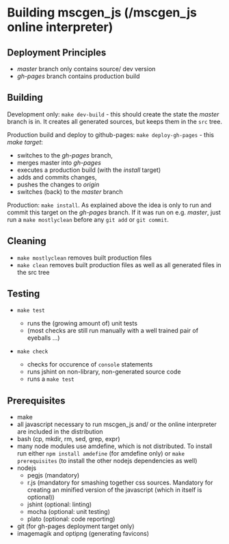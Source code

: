 # Building mscgen_js (/mscgen_js online interpreter)

## Deployment Principles
- *master* branch only contains source/ dev version
- *gh-pages* branch contains production build

## Building
Development only: ```make dev-build``` - this should create the state the *master* branch is in. 
It creates all generated sources, but keeps them in the ```src``` tree.

Production build and deploy to github-pages: ```make deploy-gh-pages``` - this *make target*:
- switches to the *gh-pages* branch, 
- merges master into *gh-pages*
- executes a production build (with the *install* target)
- adds and commits changes, 
- pushes the changes to *origin*
- switches (back) to the *master* branch


Production: ```make install```. As explained above the idea is only to run and commit
this target on the *gh-pages* branch. If it was run on e.g. *master*, just run a 
```make mostlyclean``` before any ```git add``` or ```git commit```.

## Cleaning
- ```make mostlyclean``` removes built production files
- ```make clean``` removes built production files as well as all generated files in the src tree

## Testing 
- ```make test```
    - runs the (growing amount of) unit tests
    - (most checks are still run manually with a well trained pair of eyeballs ...)

- ```make check```
    -  checks for occurence of ```console``` statements 
    -  runs jshint on non-library, non-generated source code
    -  runs a ```make test```

## Prerequisites
- make
- all javascript necessary to run mscgen_js and/ or the online interpreter are included in the distribution
- bash (cp, mkdir, rm, sed, grep, expr)
- many node modules use amdefine, which is not distributed. To install run either
  ```npm install amdefine``` (for amdefine only) or ```make prerequisites``` (to install
  the other nodejs dependencies as well)
- nodejs
    - pegjs (mandatory)    
    - r.js (mandatory for smashing together css sources. Mandatory for creating an minified version of the javascript (which in itself is optional))
    - jshint (optional: linting)
    - mocha (optional: unit testing)
    - plato (optional: code reporting)
- git (for gh-pages deployment target only)
- imagemagik and optipng (generating favicons)
